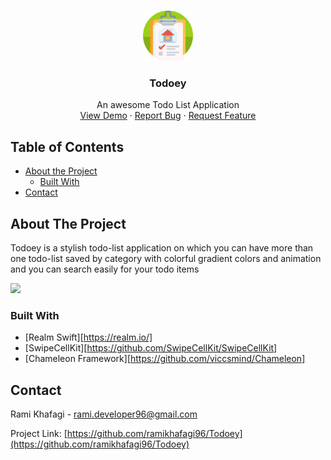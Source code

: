 
<!-- PROJECT LOGO -->
<br />
<p align="center">
  <a href="https://github.com/ramikhafagi96/Todoey">
    <img src="images/logo.png" alt="Logo" width="80" height="80">
  </a>

  <h3 align="center">Todoey</h3>

  <p align="center">
    An awesome Todo List Application
    <br />
    <a href="https://github.com/ramikhafagi96/Todoey#about-the-project">View Demo</a>
    ·
    <a href="https://github.com/ramikhafagi96/Todoey/issues">Report Bug</a>
    ·
    <a href="https://github.com/ramikhafagi96/Todoey/issues">Request Feature</a>
  </p>
</p>

<!-- TABLE OF CONTENTS -->
## Table of Contents

* [About the Project](#about-the-project)
  * [Built With](#built-with)
* [Contact](#contact)

<!-- ABOUT THE PROJECT -->
## About The Project
<p> Todoey is a stylish todo-list application on which you can have more than one todo-list saved by category with colorful gradient colors and animation and you can search easily for your todo items</p>
<img src="images/todoey.gif" width="250" />

### Built With
* [Realm Swift][https://realm.io/]
* [SwipeCellKit][https://github.com/SwipeCellKit/SwipeCellKit]
* [Chameleon Framework][https://github.com/viccsmind/Chameleon]

<!-- CONTACT -->
## Contact

Rami Khafagi - rami.developer96@gmail.com

Project Link: [https://github.com/ramikhafagi96/Todoey](https://github.com/ramikhafagi96/Todoey)
